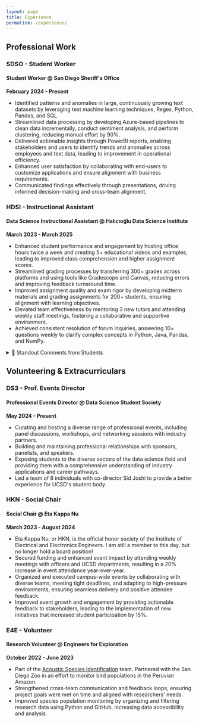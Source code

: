 ```yaml
---
layout: page
title: Experience
permalink: /experience/
---
```


## Professional Work

### SDSO - Student Worker
#### Student Worker @ San Diego Sheriff's Office  
**February 2024 - Present**  
- Identified patterns and anomalies in large, continuously growing text datasets by leveraging text machine learning techniques, Regex, Python, Pandas, and SQL.
- Streamlined data processing by developing Azure-based pipelines to clean data incrementally, conduct sentiment analysis, and perform clustering, reducing manual effort by 90%.
- Delivered actionable insights through PowerBI reports, enabling stakeholders and users to identify trends and anomalies across employees and text data, leading to improvement in operational efficiency.
- Enhanced user satisfaction by collaborating with end-users to customize applications and ensure alignment with business requirements.
- Communicated findings effectively through presentations, driving informed decision-making and cross-team alignment.

### HDSI - Instructional Assistant
#### Data Science Instructional Assistant @ Halıcıoğlu Data Science Institute  
**March 2023 - March 2025**  
- Enhanced student performance and engagement by hosting office hours twice a week and creating 5+ educational videos and examples, leading to improved class comprehension and higher assignment scores.
- Streamlined grading processes by transferring 300+ grades across platforms and using tools like Gradescope and Canvas, reducing errors and improving feedback turnaround time.
- Improved assignment quality and exam rigor by developing midterm materials and grading assignments for 200+ students, ensuring alignment with learning objectives.
- Elevated team effectiveness by mentoring 3 new tutors and attending weekly staff meetings, fostering a collaborative and supportive environment.
- Achieved consistent resolution of forum inquiries, answering 10+ questions weekly to clarify complex concepts in Python, Java, Pandas, and NumPy.

<details>
  <summary>💬 Standout Comments from Students</summary>

<div markdown="1">
  - *"SO friendly and kind and warm and encouraging- this particularly was so important in a rigorous class like DSC 40A where students (like myself) began to feel unsure/scared and fall behind. Zoe's genuine care about the students and passion for teaching was such a standout of this quarter. Not only was she very knowledgeable and explain things in a clear way, but she also gave constant encouragement and went above and beyond in reaching out to students and getting to know them and their academic needs on an individual level."*   (DSC40A, Spring 2024)
  - *"THE ABSOLUTE GOAT. Zoe is hands down the best tutor of any of the DSC20 staff. A lot of tutors have to refer back to the answer key to solve problems, Zoe helps you brainstorm and work through them and doesn't need the answer key because she knows the material so well and is incredibly smart. She is also the nicest person ever and someone I felt very comfortable getting help from, she never made me feel stupid and created such a welcoming environment."* (DSC20, Winter 2024)
  - *"Zoe is so caring and intelligent! Her biweekly office hours were the ones I made sure to attend regularly since she has been the sole tutor who will actually walk me through my errors during the debugging process in a manner that allows me to grasp from my mistakes the difficult concepts covered in class. Her support is a vital part of any success I’ve had thus far, so I’m very grateful!"* (DSC 30, Fall 2023)

📂 **Full Reviews & Reports:**  

*Note:* To protect student anonymity if there were not enough evaluations for the class I was unable to see feedback.

- [📄 DSC 40A Fall 2024 Feedback](assets/files/DSC40A_FA24.pdf){:target="_blank"}
- [📄 DSC 40A Spring 2024 Feedback](assets/files/DSC40A_SP24.pdf){:target="_blank"}
- [📄 DSC 40A Spring 2024 Feedback 2](assets/files/DSC40A_SP24_2.pdf){:target="_blank"}
- [📄 DSC 20 Winter 2024 Feedback](assets/files/DSC20_WI24.pdf){:target="_blank"}
- [📄 DSC 20 Winter 2024 Feedback 2](assets/files/DSC20_WI24_2.pdf){:target="_blank"}
- [📄 DSC 30 Fall 2023 Feedback](assets/files/DSC30_FA23.pdf){:target="_blank"}
- [📄 DSC 10 Spring 2023 Feedback](assets/files/DSC10_SP23.pdf){:target="_blank"}

</div>
</details>

## Volunteering & Extracurriculars

### DS3 - Prof. Events Director
#### Professional Events Director @ Data Science Student Society  
**May 2024 - Present**  
- Curating and hosting a diverse range of professional events, including panel discussions, workshops, and networking sessions with industry partners.
- Building and maintaining professional relationships with sponsors, panelists, and speakers.
- Exposing students to the diverse sectors of the data science field and providing them with a comprehensive understanding of industry applications and career pathways.
- Led a team of 8 individuals with co-director Sid Joshi to provide a better experience for UCSD's student body.

### HKN - Social Chair
#### Social Chair @ Eta Kappa Nu  
**March 2023 - August 2024**  
- Eta Kappa Nu, or HKN, is the official honor society of the Institute of Electrical and Electronics Engineers. I am still a member to this day, but no longer hold a board position!
- Secured funding and enhanced event impact by attending weekly meetings with officers and UCSD departments, resulting in a 20% increase in event attendance year-over-year.
- Organized and executed campus-wide events by collaborating with diverse teams, meeting tight deadlines, and adapting to high-pressure environments, ensuring seamless delivery and positive attendee feedback.
- Improved event growth and engagement by providing actionable feedback to stakeholders, leading to the implementation of new initiatives that increased student participation by 15%.

### E4E - Volunteer
#### Research Volunteer @ Engineers for Exploration  
**October 2022 - June 2023**  
- Part of the [Acoustic Species Identification](https://e4e.ucsd.edu/acoustic-species-identification/) team. Partnered with the San Diego Zoo in an effort to monitor bird populations in the Peruvian Amazon.
- Strengthened cross-team communication and feedback loops, ensuring project goals were met on time and aligned with researchers' needs.
- Improved species population monitoring by organizing and filtering research data using Python and GitHub, increasing data accessibility and analysis.
